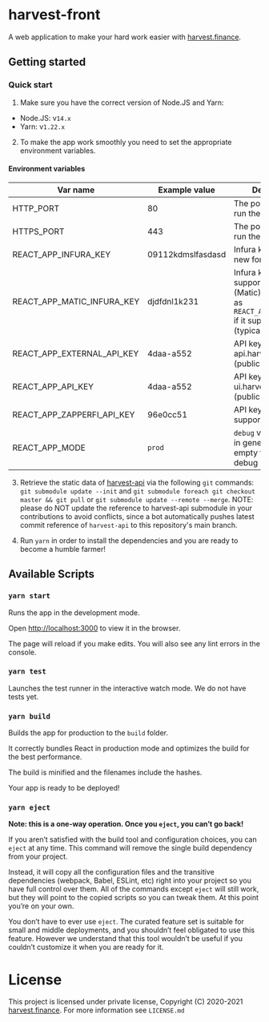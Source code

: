 # harvest-front

A web application to make your hard work easier with [harvest.finance](https://harvest.finance).

## Getting started

### Quick start

1. Make sure you have the correct version of Node.JS and Yarn:

 - Node.JS: v`14.x`
 - Yarn: v`1.22.x`

2. To make the app work smoothly you need to set the appropriate environment variables.

#### Environment variables
| Var name | Example value | Description
|--|--|--|
| HTTP_PORT | 80 | The port on which to run the API w/o SSL
| HTTPS_PORT | 443 | The port on which to run the API w/ SSL
| REACT_APP_INFURA_KEY | 09112kdmslfasdasd | Infura key. Create a new for free
| REACT_APP_MATIC_INFURA_KEY | djdfdnl1k231 | Infura key that also supports Polygon (Matic). Can be same as `REACT_APP_INFURA_KEY` if it supports Polygon (typically not free).
| REACT_APP_EXTERNAL_API_KEY | 4daa-a552 | API key of api.harvest.finance (publicly available)
| REACT_APP_API_KEY | 4daa-a552 | API key of api-ui.harvest.finance (publicly available)
| REACT_APP_ZAPPERFI_API_KEY | 96e0cc51 | API key for zapperfi support
| REACT_APP_MODE | `prod` | `debug` value for logs in general. Leave empty to not use debug mode

3.  Retrieve the static data of [harvest-api](https://github.com/harvest-finance/harvest-api) via the following  `git`  commands: `git submodule update --init` and `git submodule foreach git checkout master && git pull` or `git submodule update --remote --merge`. NOTE: please do NOT update the reference to harvest-api submodule in your contributions to avoid conflicts, since a bot automatically pushes latest commit reference of `harvest-api` to this repository's main branch.

4. Run `yarn` in order to install the dependencies and you are ready to become a humble farmer!

## Available Scripts

### `yarn start`

Runs the app in the development mode.<br  />

Open [http://localhost:3000](http://localhost:3000) to view it in the browser.

The page will reload if you make edits. You will also see any lint errors in the console.

### `yarn test`

Launches the test runner in the interactive watch mode. We do not have tests yet.


### `yarn build`

Builds the app for production to the `build` folder.<br  />

It correctly bundles React in production mode and optimizes the build for the best performance.

The build is minified and the filenames include the hashes.<br  />

Your app is ready to be deployed!


### `yarn eject`


**Note: this is a one-way operation. Once you `eject`, you can’t go back!**


If you aren’t satisfied with the build tool and configuration choices, you can `eject` at any time. This command will remove the single build dependency from your project.


Instead, it will copy all the configuration files and the transitive dependencies (webpack, Babel, ESLint, etc) right into your project so you have full control over them. All of the commands except `eject` will still work, but they will point to the copied scripts so you can tweak them. At this point you’re on your own.

You don’t have to ever use `eject`. The curated feature set is suitable for small and middle deployments, and you shouldn’t feel obligated to use this feature. However we understand that this tool wouldn’t be useful if you couldn’t customize it when you are ready for it.

# License

This project is licensed under private license, Copyright (C) 2020-2021 [harvest.finance](https://harvest.finance). For more information see `LICENSE.md`
